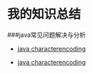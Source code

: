 # 我的知识总结
###java常见问题解决与分析
- [java characterencoding](./characterencoding.md)

- [java characterencoding](./cheess.md)


